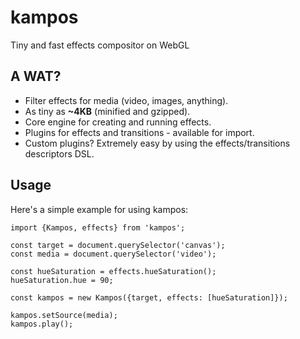 # kampos
Tiny and fast effects compositor on WebGL

## A WAT?
* Filter effects for media (video, images, anything).
* As tiny as **~4KB** (minified and gzipped).
* Core engine for creating and running effects.
* Plugins for effects and transitions - available for import.
* Custom plugins? Extremely easy by using the effects/transitions descriptors DSL.


## Usage

Here's a simple example for using kampos:
```
import {Kampos, effects} from 'kampos';

const target = document.querySelector('canvas');
const media = document.querySelector('video');

const hueSaturation = effects.hueSaturation();
hueSaturation.hue = 90;

const kampos = new Kampos({target, effects: [hueSaturation]});

kampos.setSource(media);
kampos.play();
```

